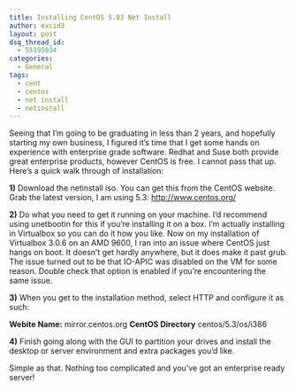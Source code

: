 ```yaml
---
title: Installing CentOS 5.03 Net Install
author: excid3
layout: post
dsq_thread_id:
  - 55195834
categories:
  - General
tags:
  - cent
  - centos
  - net install
  - netinstall
---
```

Seeing that I’m going to be graduating in less than 2 years, and hopefully starting my own business, I figured it’s time that I get some hands on experience with enterprise grade software. Redhat and Suse both provide great enterprise products, however CentOS is free. I cannot pass that up. Here’s a quick walk through of installation:

**1)** Download the netinstall iso. You can get this from the CentOS website. Grab the latest version, I am using 5.3: http://www.centos.org/

**2)** Do what you need to get it running on your machine. I’d recommend using unetbootin for this if you’re installing it on a box. I’m actually installing in Virtualbox so you can do it how you like. Now on my installation of Virtualbox 3.0.6 on an AMD 9600, I ran into an issue where CentOS just hangs on boot. It doesn’t get hardly anywhere, but it does make it past grub. The issue turned out to be that IO-APIC was disabled on the VM for some reason. Double check that option is enabled if you’re encountering the same issue.

**3)** When you get to the installation method, select HTTP and configure it as such:

**Webite Name:** mirror.centos.org
**CentOS Directory** centos/5.3/os/i386

**4)** Finish going along with the GUI to partition your drives and install the desktop or server environment and extra packages you’d like.

Simple as that. Nothing too complicated and you’ve got an enterprise ready server!